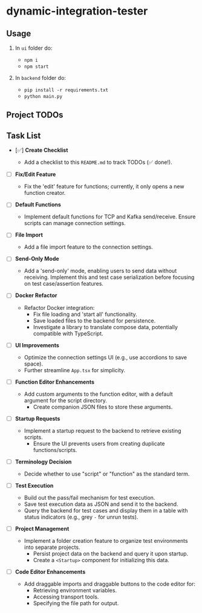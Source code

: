 # dynamic-integration-tester

## Usage

1. In `ui` folder do:

   - `npm i`
   - `npm start`

2. In `backend` folder do:
   - `pip install -r requirements.txt`
   - `python main.py`

## Project TODOs

## Task List

- [✅] **Create Checklist**

  - Add a checklist to this `README.md` to track TODOs (✅ done!).

- [ ] **Fix/Edit Feature**

  - Fix the 'edit' feature for functions; currently, it only opens a new function creator.

- [ ] **Default Functions**

  - Implement default functions for TCP and Kafka send/receive. Ensure scripts can manage connection settings.

- [ ] **File Import**

  - Add a file import feature to the connection settings.

- [ ] **Send-Only Mode**

  - Add a 'send-only' mode, enabling users to send data without receiving. Implement this and test case serialization before focusing on test case/assertion features.

- [ ] **Docker Refactor**

  - Refactor Docker integration:
    - Fix file loading and 'start all' functionality.
    - Save loaded files to the backend for persistence.
    - Investigate a library to translate compose data, potentially compatible with TypeScript.

- [ ] **UI Improvements**

  - Optimize the connection settings UI (e.g., use accordions to save space).
  - Further streamline `App.tsx` for simplicity.

- [ ] **Function Editor Enhancements**

  - Add custom arguments to the function editor, with a default argument for the script directory.
    - Create companion JSON files to store these arguments.

- [ ] **Startup Requests**

  - Implement a startup request to the backend to retrieve existing scripts.
    - Ensure the UI prevents users from creating duplicate functions/scripts.

- [ ] **Terminology Decision**

  - Decide whether to use "script" or "function" as the standard term.

- [ ] **Test Execution**

  - Build out the pass/fail mechanism for test execution.
  - Save test execution data as JSON and send it to the backend.
  - Query the backend for test cases and display them in a table with status indicators (e.g., grey `-` for unrun tests).

- [ ] **Project Management**

  - Implement a folder creation feature to organize test environments into separate projects.
    - Persist project data on the backend and query it upon startup.
    - Create a `<Startup>` component for initializing this data.

- [ ] **Code Editor Enhancements**
  - Add draggable imports and draggable buttons to the code editor for:
    - Retrieving environment variables.
    - Accessing transport tools.
    - Specifying the file path for output.

